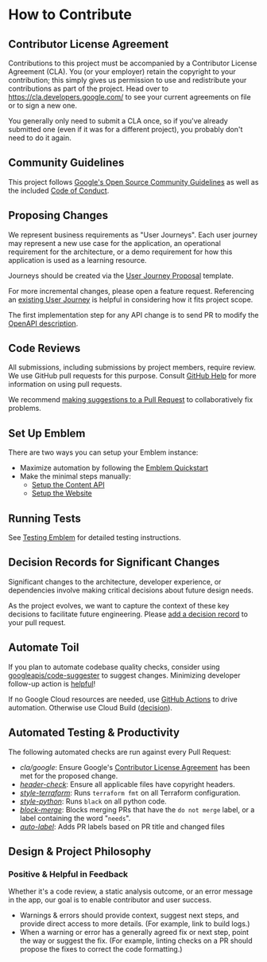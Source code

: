 # How to Contribute

## Contributor License Agreement

Contributions to this project must be accompanied by a Contributor License
Agreement (CLA). You (or your employer) retain the copyright to your
contribution; this simply gives us permission to use and redistribute your
contributions as part of the project. Head over to
<https://cla.developers.google.com/> to see your current agreements on file or
to sign a new one.

You generally only need to submit a CLA once, so if you've already submitted one
(even if it was for a different project), you probably don't need to do it
again.

## Community Guidelines

This project follows
[Google's Open Source Community Guidelines](https://opensource.google/conduct/) as well as the included [Code of Conduct](/CODE_OF_CONDUCT.md).

## Proposing Changes

We represent business requirements as "User Journeys". Each user journey may represent a new use case for the application, an operational requirement for the architecture, or a demo requirement for how this application is used as a learning resource.

Journeys should be created via the [User Journey Proposal](https://github.com/GoogleCloudPlatform/emblem/issues/new?assignees=&labels=status%3A+investigating%2C+priority%3A+p2%2C+type%3A+journey&template=user_journey.md&title=%28Journey%29+UJ1%3A+Journey+Title) template.

For more incremental changes, please open a feature request. Referencing an
[existing User Journey](https://github.com/GoogleCloudPlatform/emblem/issues?q=is%3Aissue+label%3A%22type%3A+journey%22+) is helpful in considering how it fits project scope.

The first implementation step for any API change is to send PR to modify
the [OpenAPI description](content-api/openapi.yaml).

## Code Reviews

All submissions, including submissions by project members, require review. We
use GitHub pull requests for this purpose. Consult
[GitHub Help](https://help.github.com/articles/about-pull-requests/) for more
information on using pull requests.

We recommend
[making suggestions to a Pull Request](https://docs.github.com/en/github/collaborating-with-issues-and-pull-requests/reviewing-changes-in-pull-requests/incorporating-feedback-in-your-pull-request) to collaboratively fix problems.

## Set Up Emblem

There are two ways you can setup your Emblem instance:

* Maximize automation by following the [Emblem Quickstart](docs/tutorials/setup-quickstart.md)
* Make the minimal steps manually:
  * [Setup the Content API](docs/content-api.md#interactive-walkthrough-for-setup)
  * [Setup the Website](docs/website.md#interactive-walkthrough-for-setup)

## Running Tests

See [Testing Emblem](docs/testing.md) for detailed testing instructions.

## Decision Records for Significant Changes

Significant changes to the architecture, developer experience, or dependencies
involve making critical decisions about future design needs.

As the project evolves, we want to capture the context of these key decisions to
facilitate future engineering. Please [add a decision record](docs/decisions)
to your pull request.

## Automate Toil

If you plan to automate codebase quality checks, consider using [googleapis/code-suggester](https://github.com/googleapis/code-suggester) to suggest changes.
Minimizing developer follow-up action is [helpful](#positive-helpful-feedback)!

If no Google Cloud resources are needed, use [GitHub Actions](https://docs.github.com/en/actions) to drive automation. Otherwise use Cloud Build ([decision](docs/decisions/2021-05-static-analysis.md)).

## Automated Testing & Productivity

The following automated checks are run against every Pull Request:

* *cla/google*: Ensure Google's [Contributor License Agreement](#contributor-license-agreement) has been met for the proposed change.
* *[header-check](https://github.com/googleapis/repo-automation-bots/tree/master/packages/header-checker-lint)*: Ensure all applicable files have copyright headers.
* *[style-terraform](/.github/workflows/style-terraform.yml)*: Runs `terraform fmt`
  on all Terraform configuration.
* *[style-python](/.github/workflows/style-python.yml)*: Runs `black` on all python code.
* *[block-merge](/.github/workflows/block-merge.yml)*: Blocks merging PRs that
  have the `do not merge` label, or a label containing the word "`needs`".
* *[auto-label](/.github/workflows/auto-label.yml)*: Adds PR labels based on
  PR title and changed files

## Design & Project Philosophy

### Positive & Helpful in Feedback

Whether it's a code review, a static analysis outcome, or an error message in the app, our goal is to enable contributor and user success.

* Warnings & errors should provide context, suggest next steps, and provide direct access to more details. (For example, link to build logs.)
* When a warning or error has a generally agreed fix or next step, point the way or suggest the fix. (For example, linting checks on a PR should propose the fixes to correct the code formatting.)
